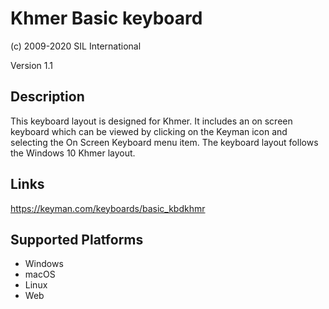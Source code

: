 Khmer Basic keyboard
==============

(c) 2009-2020 SIL International

Version 1.1

Description
-----------

This keyboard layout is designed for Khmer.  It includes an on screen keyboard which can be viewed 
by clicking on the Keyman icon and selecting the On Screen Keyboard menu item. The keyboard layout 
follows the Windows 10 Khmer layout.

Links
-----
https://keyman.com/keyboards/basic_kbdkhmr

Supported Platforms
-------------------
 * Windows
 * macOS
 * Linux
 * Web
